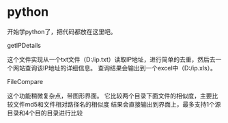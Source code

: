 # python
开始学python了，把代码都放在这里吧。


getIPDetails

这个文件实现从一个txt文件（D:/ip.txt）读取IP地址，进行简单的去重，然后去一个网站查询该IP地址的详细信息。
查询结果会输出到一个excel中（D:/ip.xls）。


FileCompare

这个功能稍微复杂点，带图形界面。
它比较两个目录下面文件的相似度，主要比较文件md5和文件相对路径名的相似度
结果会直接输出到界面上，最多支持1个源目录和4个目的目录进行比较
